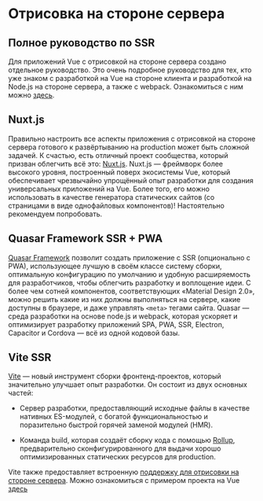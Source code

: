 # Отрисовка на стороне сервера

## Полное руководство по SSR

Для приложений Vue с отрисовкой на стороне сервера создано отдельное руководство. Это очень подробное руководство для тех, кто уже знаком с разработкой на Vue на стороне клиента и разработкой на Node.js на стороне сервера, а также с webpack. Ознакомиться с ним можно [здесь](ssr/introduction.md).

## Nuxt.js

Правильно настроить все аспекты приложения с отрисовкой на стороне сервера готового к развёртыванию на production может быть сложной задачей. К счастью, есть отличный проект сообщества, который призван облегчить всё это: [Nuxt.js](https://nuxtjs.org/). Nuxt.js — фреймворк более высокого уровня, построенный поверх экосистемы Vue, который обеспечивает чрезвычайно упрощённый опыт разработки для создания универсальных приложений на Vue. Более того, его можно использовать в качестве генератора статических сайтов (со страницами в виде однофайловых компонентов)! Настоятельно рекомендуем попробовать.

## Quasar Framework SSR + PWA

[Quasar Framework](https://quasar.dev) позволит создать приложение с SSR (опционально с PWA), использующее лучшую в своём классе систему сборки, оптимальную конфигурацию по умолчанию и удобную расширяемость для разработчиков, чтобы облегчить разработку и воплощение идеи. С более чем сотней компонентов, соответствующих «Material Design 2.0», можно решить какие из них должны выполняться на сервере, какие доступны в браузере, и даже управлять `<meta>` тегами сайта. Quasar — среда разработки на основе node.js и webpack, которая ускоряет и оптимизирует разработку приложений SPA, PWA, SSR, Electron, Capacitor и Cordova — всё из одной кодовой базы.

## Vite SSR

[Vite](https://vitejs.dev/) — новый инструмент сборки фронтенд-проектов, который значительно улучшает опыт разработки. Он состоит из двух основных частей:

- Сервер разработки, предоставляющий исходные файлы в качестве нативных ES-модулей, с богатой функциональностью и поразительно быстрой горячей заменой модулей (HMR).

- Команда build, которая создаёт сборку кода с помощью [Rollup](https://rollupjs.org/), предварительно сконфигурированного для выдачи хорошо оптимизированных статических ресурсов для production.

Vite также предоставляет встроенную [поддержку для отрисовки на стороне сервера](https://vitejs.dev/guide/ssr.html). Можно ознакомиться с примером проекта на Vue [здесь](https://github.com/vitejs/vite/tree/main/packages/playground/ssr-vue)
